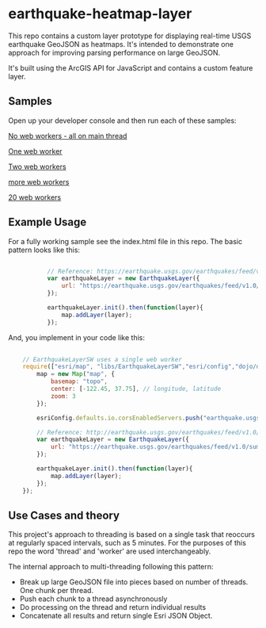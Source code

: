 earthquake-heatmap-layer
========================

This repo contains a custom layer prototype for displaying real-time USGS earthquake GeoJSON as heatmaps.
It's intended to demonstrate one approach for improving parsing performance on large GeoJSON.

It's built using the ArcGIS API for JavaScript and contains a custom feature layer.

## Samples

Open up your developer console and then run each of these samples:

[No web workers - all on main thread](http://spademan.github.io/earthquake-heatmap-layer/no_worker.html)

[One web worker](http://spademan.github.io/earthquake-heatmap-layer/one_worker.html)

[Two web workers](http://spademan.github.io/earthquake-heatmap-layer/two_worker.html)

[more web workers](http://spademan.github.io/earthquake-heatmap-layer/eight_worker.html)

[20 web workers](http://spademan.github.io/earthquake-heatmap-layer/20_worker.html)

## Example Usage

For a fully working sample see the index.html file in this repo. The basic pattern looks like this:

   ```js
   
              // Reference: https://earthquake.usgs.gov/earthquakes/feed/v1.0/geojson.php
              var earthquakeLayer = new EarthquakeLayer({
                  url: "https://earthquake.usgs.gov/earthquakes/feed/v1.0/summary/all_month.geojson"
              });
   
              earthquakeLayer.init().then(function(layer){
                  map.addLayer(layer);
              });
   
   ```
   
And, you implement in your code like this:   

   ```js
       
       // EarthquakeLayerSW uses a single web worker
       require(["esri/map", "libs/EarthquakeLayerSW","esri/config","dojo/domReady!"], function(Map,EarthquakeLayer,esriConfig) {
           map = new Map("map", {
               basemap: "topo",
               center: [-122.45, 37.75], // longitude, latitude
               zoom: 3
           });

           esriConfig.defaults.io.corsEnabledServers.push("earthquake.usgs.gov");

           // Reference: http://earthquake.usgs.gov/earthquakes/feed/v1.0/geojson.php
           var earthquakeLayer = new EarthquakeLayer({
               url: "https://earthquake.usgs.gov/earthquakes/feed/v1.0/summary/all_month.geojson"
           });

           earthquakeLayer.init().then(function(layer){
               map.addLayer(layer);
           });
       });
   
   ```
   
## Use Cases and theory
 
This project's approach to threading is based on a single task that reoccurs at regularly spaced intervals, such as 5 minutes.
For the purposes of this repo the word 'thread' and 'worker' are used interchangeably.

The internal approach to multi-threading following this pattern:
- Break up large GeoJSON file into pieces based on number of threads. One chunk per thread.
- Push each chunk to a thread asynchronously
- Do processing on the thread and return individual results
- Concatenate all results and return single Esri JSON Object. 
